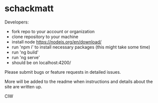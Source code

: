 # schackmatt

Developers:
 - fork repo to your account or organization
 - clone repository to your machine
 - install node https://nodejs.org/en/download/
 - run 'npm i' to install necessary packages (this might take some time)
 - run 'ng build'
 - run 'ng serve'
 - should be on localhost:4200/

Please submit bugs or feature requests in detailed issues.

More will be added to the readme when instructions and details about the site are written up.

CIW
